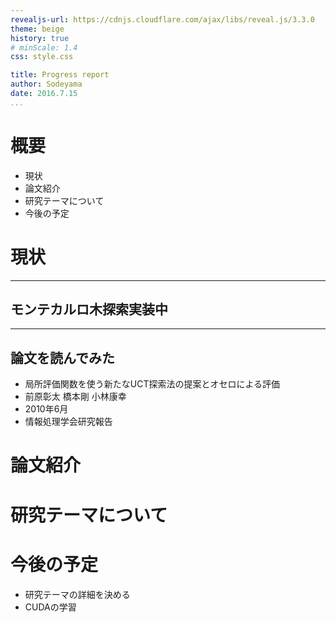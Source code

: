 ```yaml
---
revealjs-url: https://cdnjs.cloudflare.com/ajax/libs/reveal.js/3.3.0
theme: beige
history: true
# minScale: 1.4
css: style.css

title: Progress report
author: Sodeyama
date: 2016.7.15
...
```


# 概要
 - 現状
 - 論文紹介
 - 研究テーマについて
 - 今後の予定

# 現状
------
## モンテカルロ木探索実装中
------
## 論文を読んでみた
 - 局所評価関数を使う新たなUCT探索法の提案とオセロによる評価
 - 前原彰太 橋本剛 小林康幸
 - 2010年6月
 - 情報処理学会研究報告

# 論文紹介

# 研究テーマについて

# 今後の予定
 - 研究テーマの詳細を決める
 - CUDAの学習


 
